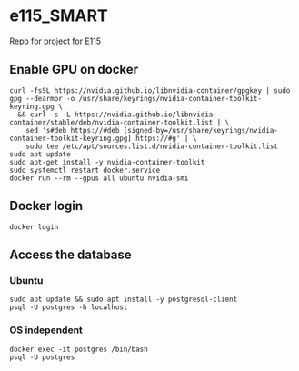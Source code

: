 # e115_SMART
Repo for project for E115

## Enable GPU on docker
```
curl -fsSL https://nvidia.github.io/libnvidia-container/gpgkey | sudo gpg --dearmor -o /usr/share/keyrings/nvidia-container-toolkit-keyring.gpg \
  && curl -s -L https://nvidia.github.io/libnvidia-container/stable/deb/nvidia-container-toolkit.list | \
    sed 's#deb https://#deb [signed-by=/usr/share/keyrings/nvidia-container-toolkit-keyring.gpg] https://#g' | \
    sudo tee /etc/apt/sources.list.d/nvidia-container-toolkit.list
sudo apt update
sudo apt-get install -y nvidia-container-toolkit
sudo systemctl restart docker.service
docker run --rm --gpus all ubuntu nvidia-smi
```

## Docker login
```
docker login
``` 

## Access the database
### Ubuntu
```
sudo apt update && sudo apt install -y postgresql-client
psql -U postgres -h localhost
```
### OS independent
```
docker exec -it postgres /bin/bash
psql -U postgres
```
